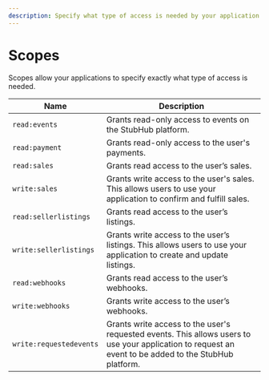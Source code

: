 ```yaml
---
description: Specify what type of access is needed by your application.
---
```


# Scopes

Scopes allow your applications to specify exactly what type of access is needed.

| **Name** | **Description** |
| -------- | --------------- |
| `read:events` | Grants read-only access to events on the StubHub platform. |
| `read:payment` | Grants read-only access to the user's payments. |
| `read:sales` | Grants read access to the user’s sales. |
| `write:sales` | Grants write access to the user's sales. This allows users to use your application to confirm and fulfill sales. |
| `read:sellerlistings` | Grants read access to the user’s listings. |
| `write:sellerlistings` | Grants write access to the user’s listings. This allows users to use your application to create and update listings. |
| `read:webhooks` | Grants read access to the user’s webhooks. |
| `write:webhooks` | Grants write access to the user’s webhooks. |
| `write:requestedevents` | Grants write access to the user's requested events. This allows users to use your application to request an event to be added to the StubHub platform. |
